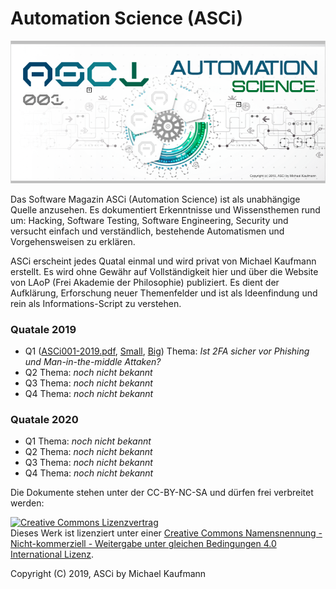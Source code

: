 # Automation Science (ASCi)

<img src="https://raw.githubusercontent.com/McCouman/Automation-Science/master/Screenshot.png" title="Automation Science">

Das Software Magazin ASCi (Automation Science) ist als unabhängige Quelle anzusehen. Es dokumentiert Erkenntnisse und Wissensthemen rund um: Hacking, Software Testing, Software Engineering, Security und versucht einfach und verständlich, bestehende Automatismen und Vorgehensweisen zu erklären. 

ASCi erscheint jedes Quatal einmal und wird privat von Michael Kaufmann erstellt. Es wird ohne Gewähr auf Vollständigkeit hier und über die Website von LAoP (Frei Akademie der Philosophie) publiziert. Es dient der Aufklärung, Erforschung neuer Themenfelder und ist als Ideenfindung und rein als Informations-Script zu verstehen. 

### Quatale 2019

* Q1 (<a href="https://github.com/McCouman/Automation-Science/raw/master/ASCi001-2019.pdf">ASCi001-2019.pdf</a>, <a href="https://github.com/McCouman/Automation-Science/raw/master/ASCi001-2019_small.pdf">Small</a>, <a href="https://github.com/McCouman/Automation-Science/raw/master/ASCi001-2019_big.pdf">Big</a>) Thema: _Ist 2FA sicher vor Phishing und Man-in-the-middle Attaken?_
* Q2 Thema: _noch nicht bekannt_
* Q3 Thema: _noch nicht bekannt_
* Q4 Thema: _noch nicht bekannt_

### Quatale 2020

* Q1 Thema: _noch nicht bekannt_
* Q2 Thema: _noch nicht bekannt_
* Q3 Thema: _noch nicht bekannt_
* Q4 Thema: _noch nicht bekannt_

Die Dokumente stehen unter der CC-BY-NC-SA und dürfen frei verbreitet werden: 

<a rel="license" href="http://creativecommons.org/licenses/by-nc-sa/4.0/"><img alt="Creative Commons Lizenzvertrag" style="border-width:0" src="https://i.creativecommons.org/l/by-nc-sa/4.0/88x31.png" /></a><br />Dieses Werk ist lizenziert unter einer <a rel="license" href="http://creativecommons.org/licenses/by-nc-sa/4.0/">Creative Commons Namensnennung - Nicht-kommerziell - Weitergabe unter gleichen Bedingungen 4.0 International Lizenz</a>.

Copyright (C) 2019, ASCi by Michael Kaufmann

